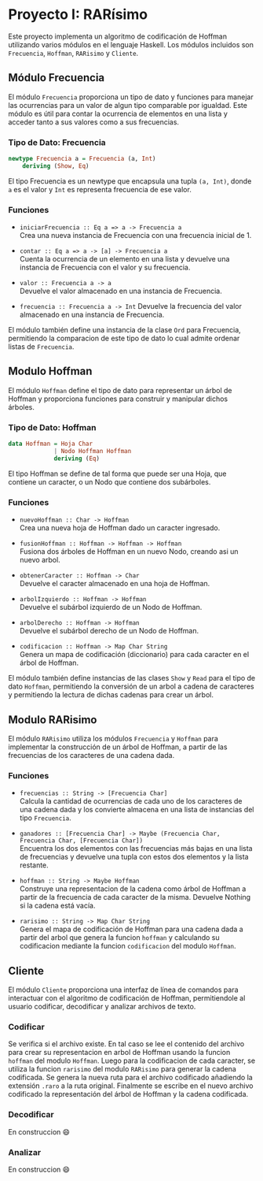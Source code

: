 # Proyecto I: RARísimo

Este proyecto implementa un algoritmo de codificación de Hoffman utilizando varios módulos en el lenguaje Haskell. Los módulos incluidos son `Frecuencia`, `Hoffman`, `RARisimo` y `Cliente`.

## Módulo Frecuencia

El módulo `Frecuencia` proporciona un tipo de dato y funciones para manejar las ocurrencias para un valor de algun tipo comparable por igualdad. Este módulo es útil para contar la ocurrencia de elementos en una lista y acceder tanto a sus valores como a sus frecuencias.

### Tipo de Dato: Frecuencia

```hs
newtype Frecuencia a = Frecuencia (a, Int)
    deriving (Show, Eq)
```
El tipo Frecuencia es un newtype que encapsula una tupla `(a, Int)`, donde `a` es el valor y `Int` es representa frecuencia de ese valor.

### Funciones

- `iniciarFrecuencia :: Eq a => a -> Frecuencia a` \
Crea una nueva instancia de Frecuencia con una frecuencia inicial de 1.

- `contar :: Eq a => a -> [a] -> Frecuencia a`\
Cuenta la ocurrencia de un elemento en una lista y devuelve una instancia de Frecuencia con el valor y su frecuencia.

- `valor :: Frecuencia a -> a`\
Devuelve el valor almacenado en una instancia de Frecuencia.

- `frecuencia :: Frecuencia a -> Int`
Devuelve la frecuencia del valor almacenado en una instancia de Frecuencia.

El módulo también define una instancia de la clase `Ord` para Frecuencia, permitiendo la comparacion de este tipo de dato lo cual admite ordenar listas de `Frecuencia`.

## Modulo Hoffman
El módulo `Hoffman` define el tipo de dato para representar un árbol de Hoffman y proporciona funciones para construir y manipular dichos árboles.

### Tipo de Dato: Hoffman
```hs
data Hoffman = Hoja Char 
             | Nodo Hoffman Hoffman 
             deriving (Eq)
```
El tipo Hoffman se define de tal forma que puede ser una Hoja, que contiene un caracter, o un Nodo que contiene dos subárboles.

### Funciones

- `nuevoHoffman :: Char -> Hoffman`\
Crea una nueva hoja de Hoffman dado un caracter ingresado.

- `fusionHoffman :: Hoffman -> Hoffman -> Hoffman`\
Fusiona dos árboles de Hoffman en un nuevo Nodo, creando asi un nuevo arbol.

- `obtenerCaracter :: Hoffman -> Char`\
Devuelve el caracter almacenado en una hoja de Hoffman.

- `arbolIzquierdo :: Hoffman -> Hoffman`\
Devuelve el subárbol izquierdo de un Nodo de Hoffman.

- `arbolDerecho :: Hoffman -> Hoffman`\
Devuelve el subárbol derecho de un Nodo de Hoffman. 

- `codificacion :: Hoffman -> Map Char String`\
Genera un mapa de codificación (diccionario) para cada caracter en el árbol de Hoffman.

El módulo también define instancias de las clases `Show` y `Read` para el tipo de dato `Hoffman`, permitiendo la conversión de un arbol a cadena de caracteres y permitiendo la lectura de dichas cadenas para crear un árbol.

## Modulo RARisimo

El módulo `RARisimo` utiliza los módulos `Frecuencia` y `Hoffman` para implementar la construcción de un árbol de Hoffman, a partir de las frecuencias de los caracteres de una cadena dada.

### Funciones

- `frecuencias :: String -> [Frecuencia Char]`\
Calcula la cantidad de ocurrencias de cada uno de los caracteres de una cadena dada y los convierte almacena en una lista de instancias del tipo `Frecuencia`.

- `ganadores :: [Frecuencia Char] -> Maybe (Frecuencia Char, Frecuencia Char, [Frecuencia Char])`\
Encuentra los dos elementos con las frecuencias más bajas en una lista de frecuencias y devuelve una tupla con estos dos elementos y la lista restante.

- `hoffman :: String -> Maybe Hoffman`\
Construye una representacion de la cadena como árbol de Hoffman a partir de la frecuencia de cada caracter de la misma. Devuelve Nothing si la cadena está vacía.

- `rarisimo :: String -> Map Char String`\
Genera el mapa de codificación de Hoffman para una cadena dada a partir del arbol que genera la funcion `hoffman` y calculando su codificacion mediante la funcion `codificacion` del modulo `Hoffman`.

## Cliente

El módulo `Cliente` proporciona una interfaz de línea de comandos para interactuar con el algoritmo de codificación de Hoffman, permitiendole al usuario codificar, decodificar y analizar archivos de texto.

### Codificar
Se verifica si el archivo existe. En tal caso se lee el contenido del archivo para crear su representacion en arbol de Hoffman usando la funcion `hoffman` del modulo `Hoffman`. Luego para la codificacion de cada caracter, se utiliza la funcion `rarisimo` del modulo `RARisimo` para generar la cadena codificada. Se genera la nueva ruta para el archivo codificado añadiendo la extensión `.raro` a la ruta original. Finalmente se escribe en el nuevo archivo codificado la representación del árbol de Hoffman y la cadena codificada.

### Decodificar
En construccion :smile:

### Analizar
En construccion :smile: